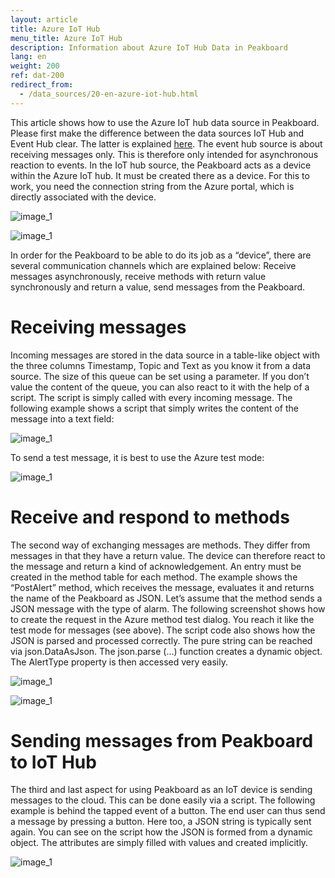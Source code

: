 ```yaml
---
layout: article
title: Azure IoT Hub
menu_title: Azure IoT Hub
description: Information about Azure IoT Hub Data in Peakboard
lang: en
weight: 200
ref: dat-200
redirect_from:
  - /data_sources/20-en-azure-iot-hub.html
---
```

This article shows how to use the Azure IoT hub data source in Peakboard. Please first make the difference between the data sources IoT Hub and Event Hub clear. The latter is explained [here](/data_sources/19-en-azure-event-hub.html). The event hub source is about receiving messages only. This is therefore only intended for asynchronous reaction to events. In the IoT hub source, the Peakboard acts as a device within the Azure IoT hub. It must be created there as a device. For this to work, you need the connection string from the Azure portal, which is directly associated with the device.

![image_1](/assets/images/data-sources/azure-iot-hub/datenquellen-iot-hub-01.png)

![image_1](/assets/images/data-sources/azure-iot-hub/datenquellen-iot-hub-02.png)


In order for the Peakboard to be able to do its job as a “device”, there are several communication channels which are explained below: Receive messages asynchronously, receive methods with return value synchronously and return a value, send messages from the Peakboard.

# Receiving messages

Incoming messages are stored in the data source in a table-like object with the three columns Timestamp, Topic and Text as you know it from a data source. The size of this queue can be set using a parameter. If you don’t value the content of the queue, you can also react to it with the help of a script. The script is simply called with every incoming message. The following example shows a script that simply writes the content of the message into a text field:

![image_1](/assets/images/data-sources/azure-iot-hub/datenquellen-iot-hub-03.png)


To send a test message, it is best to use the Azure test mode:



![image_1](/assets/images/data-sources/azure-iot-hub/datenquellen-iot-hub-04.png)

# Receive and respond to methods

The second way of exchanging messages are methods. They differ from messages in that they have a return value. The device can therefore react to the message and return a kind of acknowledgement. An entry must be created in the method table for each method. The example shows the “PostAlert” method, which receives the message, evaluates it and returns the name of the Peakboard as JSON. Let’s assume that the method sends a JSON message with the type of alarm. The following screenshot shows how to create the request in the Azure method test dialog. You reach it like the test mode for messages (see above). The script code also shows how the JSON is parsed and processed correctly. The pure string can be reached via json.DataAsJson. The json.parse (…) function creates a dynamic object. The AlertType property is then accessed very easily.

![image_1](/assets/images/data-sources/azure-iot-hub/datenquellen-iot-hub-05.png)

![image_1](/assets/images/data-sources/azure-iot-hub/datenquellen-iot-hub-06.png)

# Sending messages from Peakboard to IoT Hub

The third and last aspect for using Peakboard as an IoT device is sending messages to the cloud. This can be done easily via a script. The following example is behind the tapped event of a button. The end user can thus send a message by pressing a button. Here too, a JSON string is typically sent again. You can see on the script how the JSON is formed from a dynamic object. The attributes are simply filled with values and created implicitly.

![image_1](/assets/images/data-sources/azure-iot-hub/datenquellen-iot-hub-07.png)
